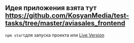 ## Идея приложения взята тут https://github.com/KosyanMedia/test-tasks/tree/master/aviasales_frontend 
`npm start`для запуска проекта или 
[Live Version](https://lackadaisical-waiting-whimsey.glitch.me/)
